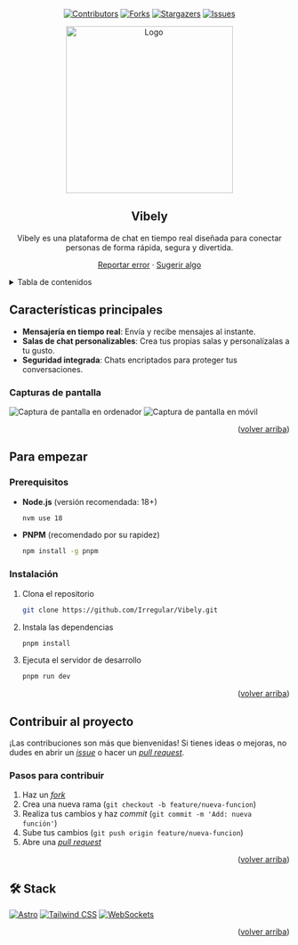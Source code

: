 <a name="readme-top"></a>

<div align="center">

[![Contributors][contributors-shield]][contributors-url]
[![Forks][forks-shield]][forks-url]
[![Stargazers][stars-shield]][stars-url]
[![Issues][issues-shield]][issues-url]

<a href="https://github.com/Irregular/Vibely">
  <img width="300px" src="https://imgur.com/a/3YEV7ZH" alt="Logo" />
</a>

## Vibely

Vibely es una plataforma de chat en tiempo real diseñada para conectar personas de forma rápida, segura y divertida.

[Reportar error](https://github.com/Irregular/Vibely/issues) · [Sugerir algo](https://github.com/Irregular/Vibely/issues)

</div>

<details>
<summary>Tabla de contenidos</summary>

- [Vibely](#vibely)
- [Características principales](#características-principales)
- [Capturas de pantalla](#capturas-de-pantalla)
- [Para empezar](#para-empezar)
  - [Prerequisitos](#prerequisitos)
  - [Instalación](#instalación)
- [Contribuir al proyecto](#contribuir-al-proyecto)
- [🛠️ Stack](#️-stack)

</details>

## Características principales

- **Mensajería en tiempo real**: Envía y recibe mensajes al instante.
- **Salas de chat personalizables**: Crea tus propias salas y personalízalas a tu gusto.
- **Seguridad integrada**: Chats encriptados para proteger tus conversaciones.

### Capturas de pantalla

![Captura de pantalla en ordenador](https://cdn.example.com/vibely-desktop.png)
![Captura de pantalla en móvil](https://cdn.example.com/vibely-mobile.png)

<p align="right">(<a href="#readme-top">volver arriba</a>)</p>

## Para empezar

### Prerequisitos

- **Node.js** (versión recomendada: 18+)

  ```sh
  nvm use 18
  ```

- **PNPM** (recomendado por su rapidez)

  ```sh
  npm install -g pnpm
  ```

### Instalación

1. Clona el repositorio

   ```sh
   git clone https://github.com/Irregular/Vibely.git
   ```

2. Instala las dependencias

   ```sh
   pnpm install
   ```

3. Ejecuta el servidor de desarrollo

   ```sh
   pnpm run dev
   ```

<p align="right">(<a href="#readme-top">volver arriba</a>)</p>

## Contribuir al proyecto

¡Las contribuciones son más que bienvenidas! Si tienes ideas o mejoras, no dudes en abrir un [_issue_](https://github.com/Irregular/Vibely/issues) o hacer un [_pull request_](https://github.com/Irregular/Vibely/pulls).

### Pasos para contribuir

1. Haz un [_fork_](https://github.com/Irregular/Vibely/fork)
2. Crea una nueva rama (`git checkout -b feature/nueva-funcion`)
3. Realiza tus cambios y haz _commit_ (`git commit -m 'Add: nueva función'`)
4. Sube tus cambios (`git push origin feature/nueva-funcion`)
5. Abre una [_pull request_](https://github.com/Irregular/Vibely/pulls)

<p align="right">(<a href="#readme-top">volver arriba</a>)</p>

## 🛠️ Stack

[![Astro](https://img.shields.io/badge/Astro-ff5f5f?style=for-the-badge&logo=astro&logoColor=fff)](https://astro.build/)
[![Tailwind CSS](https://img.shields.io/badge/Tailwind-38bdf8?style=for-the-badge&logo=tailwindcss&logoColor=white)](https://tailwindcss.com/)
[![WebSockets](https://img.shields.io/badge/WebSockets-FFD700?style=for-the-badge&logo=javascript&logoColor=black)](https://developer.mozilla.org/en-US/docs/Web/API/WebSockets_API)

<p align="right">(<a href="#readme-top">volver arriba</a>)</p>

[astro-url]: https://astro.build/
[tailwind-url]: https://tailwindcss.com/
[websocket-url]: https://developer.mozilla.org/en-US/docs/Web/API/WebSockets_API
[contributors-shield]: https://img.shields.io/github/contributors/Irregular/Vibely.svg?style=for-the-badge
[contributors-url]: https://github.com/Irregular/Vibely/graphs/contributors
[forks-shield]: https://img.shields.io/github/forks/Irregular/Vibely.svg?style=for-the-badge
[forks-url]: https://github.com/Irregular/Vibely/network/members
[stars-shield]: https://img.shields.io/github/stars/Irregular/Vibely.svg?style=for-the-badge
[stars-url]: https://github.com/Irregular/Vibely/stargazers
[issues-shield]: https://img.shields.io/github/issues/Irregular/Vibely.svg?style=for-the-badge
[issues-url]: https://github.com/Irregular/Vibely/issues
